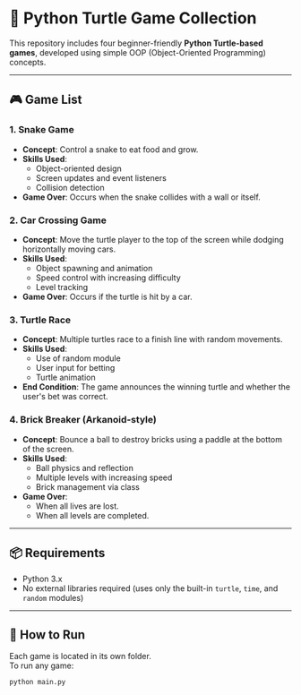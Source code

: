 # 🐍 Python Turtle Game Collection

This repository includes four beginner-friendly **Python Turtle-based games**, developed using simple OOP (Object-Oriented Programming) concepts.

---

## 🎮 Game List

### 1. Snake Game

- **Concept**: Control a snake to eat food and grow.
- **Skills Used**: 
  - Object-oriented design
  - Screen updates and event listeners
  - Collision detection
- **Game Over**: Occurs when the snake collides with a wall or itself.

### 2. Car Crossing Game

- **Concept**: Move the turtle player to the top of the screen while dodging horizontally moving cars.
- **Skills Used**:
  - Object spawning and animation
  - Speed control with increasing difficulty
  - Level tracking
- **Game Over**: Occurs if the turtle is hit by a car.

### 3. Turtle Race

- **Concept**: Multiple turtles race to a finish line with random movements.
- **Skills Used**:
  - Use of random module
  - User input for betting
  - Turtle animation
- **End Condition**: The game announces the winning turtle and whether the user's bet was correct.

### 4. Brick Breaker (Arkanoid-style)

- **Concept**: Bounce a ball to destroy bricks using a paddle at the bottom of the screen.
- **Skills Used**:
  - Ball physics and reflection
  - Multiple levels with increasing speed
  - Brick management via class
- **Game Over**:
  - When all lives are lost.
  - When all levels are completed.

---

## 📦 Requirements

- Python 3.x
- No external libraries required (uses only the built-in `turtle`, `time`, and `random` modules)

---

## 🚀 How to Run

Each game is located in its own folder.  
To run any game:

```bash
python main.py


